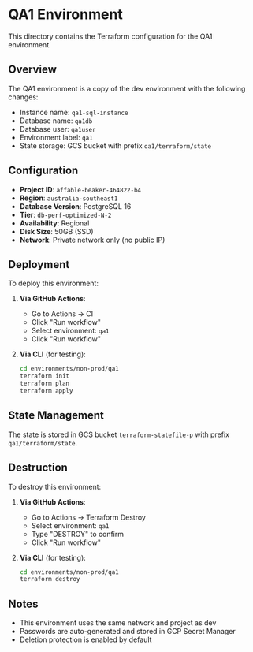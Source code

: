 # QA1 Environment

This directory contains the Terraform configuration for the QA1 environment.

## Overview

The QA1 environment is a copy of the dev environment with the following changes:
- Instance name: `qa1-sql-instance`
- Database name: `qa1db`
- Database user: `qa1user`
- Environment label: `qa1`
- State storage: GCS bucket with prefix `qa1/terraform/state`

## Configuration

- **Project ID**: `affable-beaker-464822-b4`
- **Region**: `australia-southeast1`
- **Database Version**: PostgreSQL 16
- **Tier**: `db-perf-optimized-N-2`
- **Availability**: Regional
- **Disk Size**: 50GB (SSD)
- **Network**: Private network only (no public IP)

## Deployment

To deploy this environment:

1. **Via GitHub Actions**:
   - Go to Actions → CI
   - Click "Run workflow"
   - Select environment: `qa1`
   - Click "Run workflow"

2. **Via CLI** (for testing):
   ```bash
   cd environments/non-prod/qa1
   terraform init
   terraform plan
   terraform apply
   ```

## State Management

The state is stored in GCS bucket `terraform-statefile-p` with prefix `qa1/terraform/state`.

## Destruction

To destroy this environment:

1. **Via GitHub Actions**:
   - Go to Actions → Terraform Destroy
   - Select environment: `qa1`
   - Type "DESTROY" to confirm
   - Click "Run workflow"

2. **Via CLI** (for testing):
   ```bash
   cd environments/non-prod/qa1
   terraform destroy
   ```

## Notes

- This environment uses the same network and project as dev
- Passwords are auto-generated and stored in GCP Secret Manager
- Deletion protection is enabled by default 